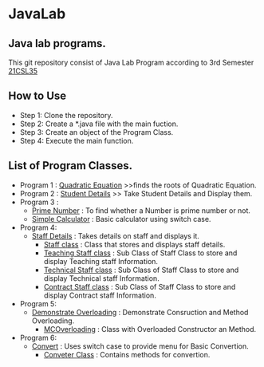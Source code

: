 # JavaLab

## Java lab programs.

This git repository consist of Java Lab Program according to 3rd Semester [21CSL35](https://vtu.ac.in/pdf/2021syll/cssyll.pdf)

## How to Use
 - Step 1: Clone the repository.
 - Step 2: Create a *.java file with the main fuction.
 - Step 3: Create an object of the Program Class.
 - Step 4: Execute the main function.

## List of Program Classes.

 - Program 1 : [Quadratic Equation](Quad.java) >>finds the roots of Quadratic Equation.
 - Program 2 : [Student Details](StdDet.java) >> Take Student Details and Display them.
 - Program 3 : 
   - [Prime Number](PrmNum.java) : To find whether a Number is prime number or not.
   - [Simple Calculator](SimCal.java) : Basic calculator using switch case.
 - Program 4:
   - [Staff Details](StaffDet.java) : Takes details on staff and displays it.
     - [Staff class](Staff.java) : Class that stores and displays staff details.
     - [Teaching Staff class](TeachStf.java) : Sub Class of Staff Class to store and display Teaching staff Information.
     - [Technical Staff class](TechStf.java) : Sub Class of Staff Class to store and display Technical staff Information.
     - [Contract Staff class](CntrctStf.java) : Sub Class of Staff Class to store and display Contract staff Information.
 - Program 5:
   - [Demonstrate Overloading](DmMCOvrl.java) : Demonstrate Consruction and Method Overloading.
     - [MCOverloading](MCOvrlding.java) : Class with Overloaded Constructor an Method.
 - Program 6:
   - [Convert](CnvrtInt.java) : Uses switch case to provide menu for Basic Convertion.
     - [Conveter Class](Cnvrter.java) : Contains methods for convertion.